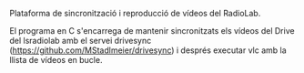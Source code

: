 Plataforma de sincronització i reproducció de vídeos del RadioLab.

El programa en C s'encarrega de mantenir sincronitzats els vídeos del Drive del lsradiolab amb el servei drivesync (https://github.com/MStadlmeier/drivesync) i després executar vlc amb la llista de vídeos en bucle.
